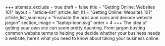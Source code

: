 +++
sitemap_exclude = true
draft = false
title = "Getting Online: Websites 101"
layout = "article-list"
article_list_h1 = "Getting Online: Websites 101"
article_list_summary = "Evaluate the pros and cons and decode website jargon"
section_image = "laptop-icon.svg"
order = 4
+++
The idea of getting your own site can seem pretty daunting. From jargon busting common website terms to helping you decide whether your business needs a website, here’s what you need to know about taking your business online.